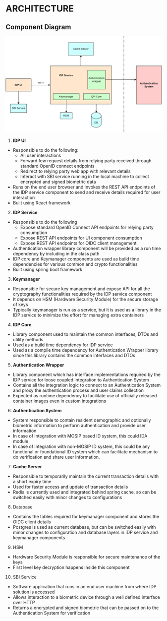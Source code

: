 # ARCHITECTURE

## Component Diagram

![](_images/e-signet-component-diagram-Page-3.png)

1. **IDP UI**

* Responsible to do the following:
    * All user interactions
    * Forward few request details from relying party received through standard OpenID connect endpoints
    * Redirect to relying party web app with relevant details
    * Interact with SBI service running in the local machine to collect encrypted and signed biometric data
* Runs on the end user browser and invokes the REST API endpoints of the IDP service component to send and receive details required for user interaction
* Built using React framework

2. **IDP Service**

* Responsible to do the following
    * Expose standard OpenID Connect API endpoints for relying party consumption
    * Expose REST API endpoints for UI component consumption
    * Expose REST API endpoints for OIDC client management
* Authentication wrapper library component will be provided as a run time dependency by including in the class path
* IDP core and Keymanager components are used as build time dependencies for various common and crypto functionalities
* Built using spring boot framework

3. **Keymanager**

* Responsible for secure key management and expose API for all the cryptography functionalities required by the IDP service component
* It depends on HSM (Hardware Security Module) for the secure storage of keys
* Typically keymanager is run as a service, but it is used as a library in the IDP service to minimize the effort for managing extra containers

4. **IDP Core**

* Library component used to maintain the common interfaces, DTOs and utility methods
* Used as a build time dependency for IDP service
* Used as a compile time dependency for Authentication Wrapper library since this library contains the common interfaces and DTOs

5. **Authentication Wrapper**

* Library component which has interface implementations required by the IDP service for loose coupled integration to Authentication System
* Contains all the integration logic to connect to an Authentication System and proxy the authentication process and user claims collection
* Expected as runtime dependency to facilitate use of officially released container images even in custom integrations

6. **Authentication System**

* System responsible to contain resident demographic and optionally biometric information to perform authentication and provide user information
* In case of integration with MOSIP based ID system, this could IDA module
* In case of integration with non-MOSIP ID system, this could be any functional or foundational ID system which can facilitate mechanism to do verification and share user information.

7. **Cache Server**

* Responsible to temporarily maintain the current transaction details with a short expiry time
* Used for faster access and update of transaction details
* Redis is currently used and integrated behind spring cache, so can be switched easily with minor changes to configurations

8. Database

* Contains the tables required for keymanager component and stores the OIDC client details
* Postgres is used as current database, but can be switched easily with minor changes to configuration and database layers in IDP service and keymanager components

9. HSM

* Hardware Security Module is responsible for secure maintenance of the keys
* First level key decryption happens inside this component

10. SBI Service

* Software application that runs in an end user machine from where IDP solution is accessed
* Allows interaction to a biometric device through a well defined interface over HTTP
* Returns a encrypted and signed biometric that can be passed on to the Authentication System for verification
